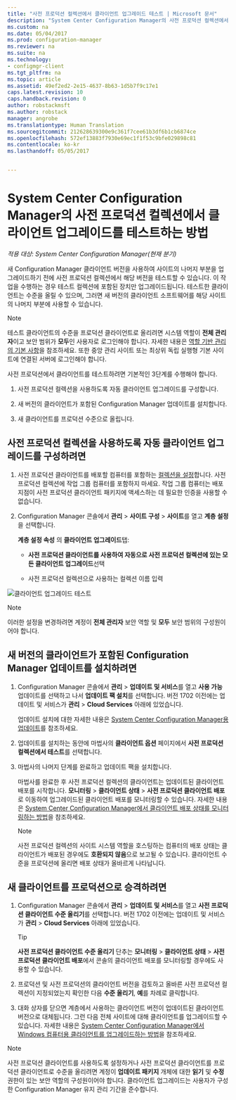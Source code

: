 ```yaml
---
title: "사전 프로덕션 컬렉션에서 클라이언트 업그레이드 테스트 | Microsoft 문서"
description: "System Center Configuration Manager의 사전 프로덕션 컬렉션에서 클라이언트 업그레이드를 테스트합니다."
ms.custom: na
ms.date: 05/04/2017
ms.prod: configuration-manager
ms.reviewer: na
ms.suite: na
ms.technology:
- configmgr-client
ms.tgt_pltfrm: na
ms.topic: article
ms.assetid: 49ef2ed2-2e15-4637-8b63-1d5b7f9c17e1
caps.latest.revision: 10
caps.handback.revision: 0
author: robstackmsft
ms.author: robstack
manager: angrobe
ms.translationtype: Human Translation
ms.sourcegitcommit: 212628639300e9c361f7cee61b3df6b1cb6874ce
ms.openlocfilehash: 572ef13883f7930e69ec1f1f53c9bfe029898c81
ms.contentlocale: ko-kr
ms.lasthandoff: 05/05/2017


---
```

# <a name="how-to-test-client-upgrades-in-a-pre-production-collection-in-system-center-configuration-manager"></a>System Center Configuration Manager의 사전 프로덕션 컬렉션에서 클라이언트 업그레이드를 테스트하는 방법

*적용 대상: System Center Configuration Manager(현재 분기)*

새 Configuration Manager 클라이언트 버전을 사용하여 사이트의 나머지 부분을 업그레이드하기 전에 사전 프로덕션 컬렉션에서 해당 버전을 테스트할 수 있습니다.  이 작업을 수행하는 경우 테스트 컬렉션에 포함된 장치만 업그레이드됩니다. 테스트한 클라이언트는 수준을 올릴 수 있으며, 그러면 새 버전의 클라이언트 소프트웨어를 해당 사이트의 나머지 부분에 사용할 수 있습니다.

> [!NOTE]
> 테스트 클라이언트의 수준을 프로덕션 클라이언트로 올리려면 시스템 역할이 **전체 관리자**이고 보안 범위가 **모두**인 사용자로 로그인해야 합니다. 자세한 내용은 [역할 기반 관리의 기본 사항](/sccm/core/understand/fundamentals-of-role-based-administration)을 참조하세요. 또한 중앙 관리 사이트 또는 최상위 독립 실행형 기본 사이트에 연결된 서버에 로그인해야 합니다.

 사전 프로덕션에서 클라이언트를 테스트하려면 기본적인 3단계를 수행해야 합니다.  

1.  사전 프로덕션 컬렉션을 사용하도록 자동 클라이언트 업그레이드를 구성합니다.  

2.  새 버전의 클라이언트가 포함된 Configuration Manager 업데이트를 설치합니다.  

3.  새 클라이언트를 프로덕션 수준으로 올립니다.  

##  <a name="to-configure-automatic-client-upgrades-to-use-a-pre-production-collection"></a>사전 프로덕션 컬렉션을 사용하도록 자동 클라이언트 업그레이드를 구성하려면  

1. 사전 프로덕션 클라이언트를 배포할 컴퓨터를 포함하는 [컬렉션을 설정](..\collections\create-collections.md)합니다. 사전 프로덕션 컬렉션에 작업 그룹 컴퓨터를 포함하지 마세요. 작업 그룹 컴퓨터는 배포 지점이 사전 프로덕션 클라이언트 패키지에 액세스하는 데 필요한 인증을 사용할 수 없습니다.   

1.  Configuration Manager 콘솔에서 **관리** > **사이트 구성** > **사이트**를 열고 **계층 설정**을 선택합니다.  

     **계층 설정 속성** 의 **클라이언트 업그레이드**탭:  

    -   **사전 프로덕션 클라이언트를 사용하여 자동으로 사전 프로덕션 컬렉션에 있는 모든 클라이언트 업그레이드**선택  

    -   사전 프로덕션 컬렉션으로 사용하는 컬렉션 이름 입력  

![클라이언트 업그레이드 테스트](media/test-client-upgrades.png)

>[!NOTE]
>이러한 설정을 변경하려면 계정이 **전체 관리자** 보안 역할 및 **모두** 보안 범위의 구성원이어야 합니다.


##  <a name="to-install-a-configuration-manager-update-that-includes-a-new-version-of-the-client"></a>새 버전의 클라이언트가 포함된 Configuration Manager 업데이트를 설치하려면  

1.  Configuration Manager 콘솔에서 **관리** > **업데이트 및 서비스**를 열고 **사용 가능** 업데이트를 선택하고 나서 **업데이트 팩 설치**를 선택합니다. 버전 1702 이전에는 업데이트 및 서비스가 **관리** > **Cloud Services** 아래에 있었습니다.

     업데이트 설치에 대한 자세한 내용은 [System Center Configuration Manager용 업데이트](../../../../core/servers/manage/updates.md)를 참조하세요.  

2.  업데이트를 설치하는 동안에 마법사의 **클라이언트 옵션** 페이지에서 **사전 프로덕션 컬렉션에서 테스트**를 선택합니다.  

3.  마법사의 나머지 단계를 완료하고 업데이트 팩을 설치합니다.  

     마법사를 완료한 후 사전 프로덕션 컬렉션의 클라이언트는 업데이트된 클라이언트 배포를 시작합니다. **모니터링** > **클라이언트 상태** > **사전 프로덕션 클라이언트 배포**로 이동하여 업그레이드된 클라이언트 배포를 모니터링할 수 있습니다. 자세한 내용은 [System Center Configuration Manager에서 클라이언트 배포 상태를 모니터링하는 방법](../../../../core/clients/deploy/monitor-client-deployment-status.md)을 참조하세요.

    > [!NOTE]
    > 사전 프로덕션 컬렉션의 사이트 시스템 역할을 호스팅하는 컴퓨터의 배포 상태는 클라이언트가 배포된 경우에도 **호환되지 않음**으로 보고될 수 있습니다. 클라이언트 수준을 프로덕션에 올리면 배포 상태가 올바르게 나타납니다.

##  <a name="to-promote-the-new-client-to-production"></a>새 클라이언트를 프로덕션으로 승격하려면  

1.  Configuration Manager 콘솔에서 **관리** > **업데이트 및 서비스**를 열고 **사전 프로덕션 클라이언트 수준 올리기**를 선택합니다. 버전 1702 이전에는 업데이트 및 서비스가 **관리** > **Cloud Services** 아래에 있었습니다.

    > [!TIP]
    > **사전 프로덕션 클라이언트 수준 올리기** 단추는 **모니터링** > **클라이언트 상태** > **사전 프로덕션 클라이언트 배포**에서 콘솔의 클라이언트 배포를 모니터링할 경우에도 사용할 수 있습니다.

2.  프로덕션 및 사전 프로덕션의 클라이언트 버전을 검토하고 올바른 사전 프로덕션 컬렉션이 지정되었는지 확인한 다음 **수준 올리기**, **예**를 차례로 클릭합니다.  

3.  대화 상자를 닫으면 계층에서 사용하는 클라이언트 버전이 업데이트된 클라이언트 버전으로 대체됩니다. 그런 다음 전체 사이트에 대해 클라이언트를 업그레이드할 수 있습니다. 자세한 내용은 [System Center Configuration Manager에서 Windows 컴퓨터용 클라이언트를 업그레이드하는 방법](../../../../core/clients/manage/upgrade/upgrade-clients-for-windows-computers.md)을 참조하세요.  

>[!NOTE]
>사전 프로덕션 클라이언트를 사용하도록 설정하거나 사전 프로덕션 클라이언트를 프로덕션 클라이언트로 수준을 올리려면 계정이 **업데이트 패키지** 개체에 대한 **읽기** 및 **수정** 권한이 있는 보안 역할의 구성원이어야 합니다.
>클라이언트 업그레이드는 사용자가 구성한 Configuration Manager 유지 관리 기간을 준수합니다.


